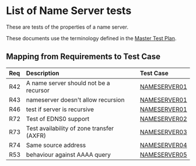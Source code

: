 # List of Name Server tests

These are tests of the properties of a name server.

These documents use the terminology defined in the
[Master Test Plan](../Master%20Test%20Plan.md).

## Mapping from Requirements to Test Case

|Req| Description                              | Test Case                     |
|:--|:-----------------------------------------|:------------------------------|
|R42|A name server should not be a recursor    |[NAMESERVER01](nameserver01.md)|
|R43|nameserver doesn't allow recursion        |[NAMESERVER01](nameserver01.md)|
|R46|test if server is recursive               |[NAMESERVER01](nameserver01.md)|
|R72|Test of EDNS0 support                     |[NAMESERVER02](nameserver02.md)|
|R73|Test availability of zone transfer (AXFR) |[NAMESERVER03](nameserver03.md)|
|R74|Same source address                       |[NAMESERVER04](nameserver04.md)|
|R53|behaviour against AAAA query              |[NAMESERVER05](nameserver05.md)|
